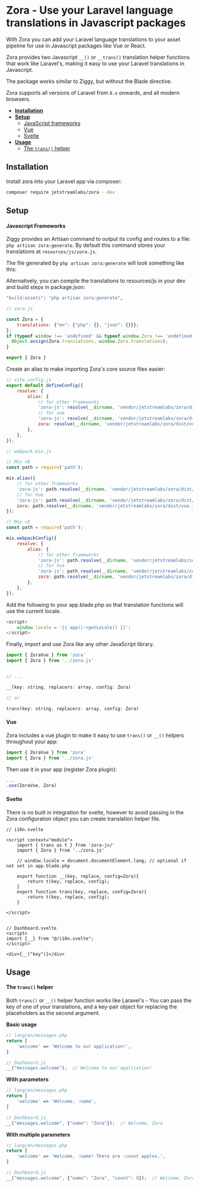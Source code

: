 # Zora - Use your Laravel language translations in Javascript packages

With Zora you can add your Laravel language translations to your asset pipeline for use in Javascript packages like Vue or React.

Zora provides two Javascript `__()` or `__trans()` translation helper functions that work like Laravel's, making it easy to use your Laravel translations in Javascript.

The package works similar to Ziggy, but without the Blade directive.

Zora supports all versions of Laravel from `8.x` onwards, and all modern browsers.

- [**Installation**](#installation)
- [**Setup**](#setup)
    - [JavaScript frameworks](#javascript-frameworks)
    - [Vue](#vue)
    - [Svelte](#svelte)
- [**Usage**](#usage)
    - [The `trans()` helper](#the-route-helper)


## Installation

Install zora into your Laravel app via composer:
``` bash
composer require jetstreamlabs/zora --dev
```

## Setup

#### Javascript Frameworks

Ziggy provides an Artisan command to output its config and routes to a file: `php artisan zora:generate`. By default this command stores your translations at `resources/js/zora.js`. 

The file generated by `php artisan zora:generate` will look something like this:

Alternatively, you can compile the translations to resources/js in your dev and build steps in package.json:
``` bash
"build:assets": "php artisan zora:generate",
```

```js
// zora.js

const Zora = {
    translations: {"en": {"php": {}, "json": {}}};
};
if (typeof window !== 'undefined' && typeof window.Zora !== 'undefined') {
  Object.assign(Zora.translations, window.Zora.translations);
}

export { Zora }
```

Create an alias to make importing Zora's core source files easier:

```js
// vite.config.js
export default defineConfig({
    resolve: {
        alias: {
            // for other frameworks
            'zora-js': resolve(__dirname, 'vendor/jetstreamlabs/zora/dist/client.js'),
            // for vue 
            'zora-js': resolve(__dirname, 'vendor/jetstreamlabs/zora/dist/index.js'),
            zora: resolve(__dirname, 'vendor/jetstreamlabs/zora/dist/vue.js'),
        },
    },
});
```
```js
// webpack.mix.js

// Mix v6
const path = require('path');

mix.alias({
    // for other frameworks
    'zora-js': path.resolve(__dirname, 'vendor/jetstreamlabs/zora/dist/client.js'),
    // for Vue  
    'zora-js': path.resolve(__dirname, 'vendor/jetstreamlabs/zora/dist/index.js'),
    zora: path.resolve(__dirname, 'vendor/jetstreamlabs/zora/dist/vue.js'),
});

// Mix v5
const path = require('path');

mix.webpackConfig({
    resolve: {
        alias: {
            // for other frameworks
            'zora-js': path.resolve(__dirname, 'vendor/jetstreamlabs/zora/dist/client.js'),
            // for Vue  
            'zora-js': path.resolve(__dirname, 'vendor/jetstreamlabs/zora/dist/index.js'),
            zora: path.resolve(__dirname, 'vendor/jetstreamlabs/zora/dist/vue.js'),
        },
    },
});
```

Add the following to your app.blade.php so that translation functions will use the current locale.

```js
<script>
    window.locale = '{{ app()->getLocale() }}';
</script>
```


Finally, import and use Zora like any other JavaScript library.

```js
import { ZoraVue } from 'zora'
import { Zora } from '../zora.js'


// ...

__(key: string, replacers: array, config: Zora)

// or

trans(key: string, replacers: array, config: Zora)

```



#### Vue

Zora includes a vue plugin to make it easy to use `trans()` or `__()` helpers throughout your app:

```js
import { ZoraVue } from 'zora'
import { Zora } from '../zora.js'
```

Then use it in your app (register Zora plugin):
```js
...
.use(ZoraVue, Zora)
```

#### Svelte

There is no built in integration for svelte, however to avoid passing in the Zora configuration object you can create translation helper file. 

```svelte
// i18n.svelte

<script context="module">
    import { trans as t } from 'zora-js/'
    import { Zora } from '../zora.js'

    // window.locale = document.documentElement.lang; // optional if not set in app.blade.php

    export function __(key, replace, config=Zora){
        return t(key, replace, config);
    }
    export function trans(key, replace, config=Zora){
        return t(key, replace, config);
    }

</script>
 

// Dashboard.svelte
<script>
import {__} from "@/i18n.svelte";
</script>

<div>{__("key")}</div>
```

## Usage

#### The `trans()` helper

Both `trans()` or `__()` helper function works like Laravel's - You can pass the key of one of your translations, and a key-pair object for replacing the placeholders as the second argument.

**Basic usage**
```php
// lang/en/messages.php
return [
    'welcome' => 'Welcome to our application!',
]
```

```js
// Dashbaord.js
__("messages.welcome");  // Welcome to our application!
```
**With parameters**
```php
// lang/en/messages.php
return [
    'welcome' => 'Welcome, :name',
]
```
```js
// Dashbaord.js
__("messages.welcome", {"name": "Zora"});  // Welcome, Zora
```

**With multiple parameters**
```php
// lang/en/messages.php
return [
    'welcome' => 'Welcome, :name! There are :count apples.',
]
```
```js
// Dashbaord.js
__("messages.welcome", {"name": "Zora", "count": 8});  // Welcome, Zora! There are 8 apples.
```
